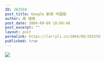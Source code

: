 ```yaml
---
ID: 262559
post_title: Google 新闻 中国版
author: 南 靖男
post_date: 2004-09-09 18:09:40
post_excerpt: ""
layout: post
permalink: https://larryli.cn/2004/09/262559
published: true
---
```

<a href="http://news.google.com/nwshp?hl=zh-CN&amp;ned=cn" target="_blank"><img src="http://news.google.com/images/cn.gif"  border="0" /></a><br/>